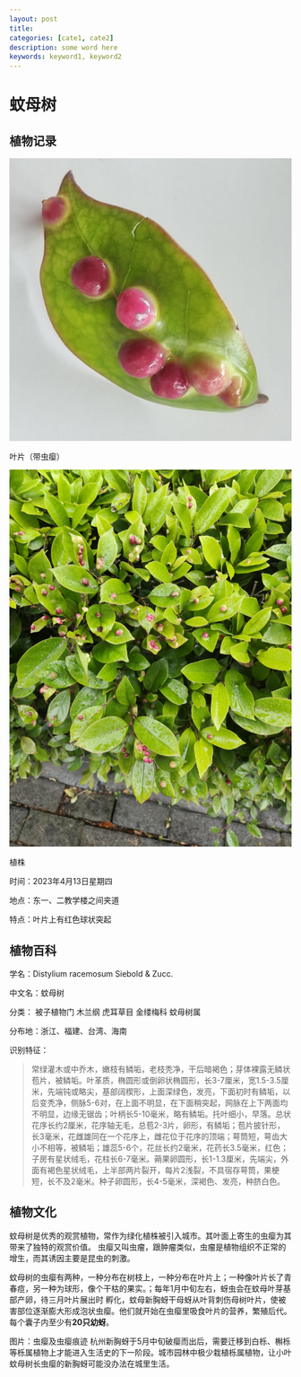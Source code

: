 ```yaml
---
layout: post
title: 
categories: [cate1, cate2]
description: some word here
keywords: keyword1, keyword2
---
```


# 蚊母树
## 植物记录
![叶片虫瘿图片](./images/叶片虫瘿.jpg)

叶片（带虫瘿）

![植株图片](./images/植株.jpg)

植株


时间：2023年4月13日星期四

地点：东一、二教学楼之间夹道

特点：叶片上有红色球状突起

## 植物百科
学名：Distylium racemosum Siebold & Zucc.

中文名：蚊母树

分类：
	被子植物门
		木兰纲
			虎耳草目
				金缕梅科
					蚊母树属

分布地：浙江、福建、台湾、海南

识别特征：

>常绿灌木或中乔木，嫩枝有鳞垢，老枝秃净，干后暗褐色；芽体裸露无鳞状苞片，被鳞垢。叶革质，椭圆形或倒卵状椭圆形，长3-7厘米，宽1.5-3.5厘米，先端钝或略尖，基部阔楔形，上面深绿色，发亮，下面初时有鳞垢，以后变秃净，侧脉5-6对，在上面不明显，在下面稍突起，网脉在上下两面均不明显，边缘无锯齿；叶柄长5-10毫米，略有鳞垢。托叶细小，早落。总状花序长约2厘米，花序轴无毛，总苞2-3片，卵形，有鳞垢；苞片披针形，长3毫米，花雌雄同在一个花序上，雌花位于花序的顶端；萼筒短，萼齿大小不相等，被鳞垢；雄蕊5-6个，花丝长约2毫米，花药长3.5毫米，红色；子房有星状绒毛，花柱长6-7毫米。蒴果卵圆形，长1-1.3厘米，先端尖，外面有褐色星状绒毛，上半部两片裂开，每片2浅裂，不具宿存萼筒，果梗短，长不及2毫米。种子卵圆形，长4-5毫米，深褐色、发亮，种脐白色。

## 植物文化

蚊母树是优秀的观赏植物，常作为绿化植株被引入城市。其叶面上寄生的虫瘿为其带来了独特的观赏价值。
虫瘿又叫虫瘤，跟肿瘤类似，虫瘤是植物组织不正常的增生，而其诱因主要是昆虫的刺激。

蚊母树的虫瘿有两种，一种分布在树枝上，一种分布在叶片上；一种像叶片长了青春痘，另一种为球形，像个干枯的果实。；每年1月中旬左右，蚜虫会在蚊母叶芽基部产卵，待三月叶片展出时 孵化，蚊母新胸蚜干母蚜从叶背刺伤母树叶片，使被害部位逐渐膨大形成泡状虫瘿。他们就开始在虫瘿里吸食叶片的营养，繁殖后代。每个囊子内至少有**20只幼蚜**。
 
图片：虫瘿及虫瘿痕迹
杭州新胸蚜于5月中旬破瘿而出后，需要迁移到白栎、槲栎等栎属植物上才能进入生活史的下一阶段。城市园林中极少栽植栎属植物，让小叶蚊母树长虫瘿的新胸蚜可能没办法在城里生活。
